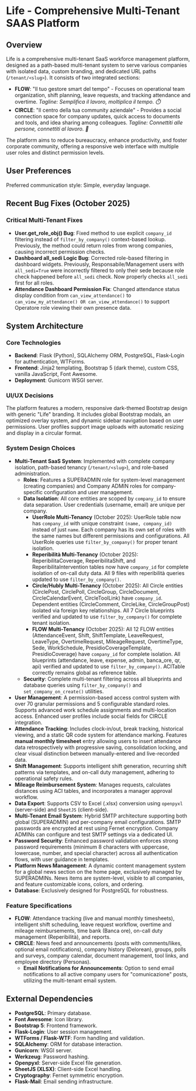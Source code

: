# Life - Comprehensive Multi-Tenant SAAS Platform

## Overview
Life is a comprehensive multi-tenant SaaS workforce management platform, designed as a path-based multi-tenant system to serve various companies with isolated data, custom branding, and dedicated URL paths (`/tenant/<slug>`). It consists of two integrated sections:

- **FLOW**: "Il tuo gestore smart del tempo" - Focuses on operational team organization, shift planning, leave requests, and tracking attendance and overtime. *Tagline: Semplifica il lavoro, moltiplica il tempo. ⏱️*
- **CIRCLE**: "Il centro della tua community aziendale" - Provides a social connection space for company updates, quick access to documents and tools, and idea sharing among colleagues. *Tagline: Connettiti alle persone, connettiti al lavoro. 🤝*

The platform aims to reduce bureaucracy, enhance productivity, and foster corporate community, offering a responsive web interface with multiple user roles and distinct permission levels.

## User Preferences
Preferred communication style: Simple, everyday language.

## Recent Bug Fixes (October 2025)

### Critical Multi-Tenant Fixes
- **User.get_role_obj() Bug**: Fixed method to use explicit `company_id` filtering instead of `filter_by_company()` context-based lookup. Previously, the method could return roles from wrong companies, causing incorrect permission checks.
- **Dashboard all_sedi Logic Bug**: Corrected role-based filtering in dashboard widgets. Previously, Responsabile/Management users with `all_sedi=True` were incorrectly filtered to only their sede because role check happened before `all_sedi` check. Now properly checks `all_sedi` first for all roles.
- **Attendance Dashboard Permission Fix**: Changed attendance status display condition from `can_view_attendance()` to `can_view_my_attendance() OR can_view_attendance()` to support Operatore role viewing their own presence data.

## System Architecture

### Core Technologies
- **Backend**: Flask (Python), SQLAlchemy ORM, PostgreSQL, Flask-Login for authentication, WTForms.
- **Frontend**: Jinja2 templating, Bootstrap 5 (dark theme), custom CSS, vanilla JavaScript, Font Awesome.
- **Deployment**: Gunicorn WSGI server.

### UI/UX Decisions
The platform features a modern, responsive dark-themed Bootstrap design with generic "Life" branding. It includes global Bootstrap modals, an optimized overlay system, and dynamic sidebar navigation based on user permissions. User profiles support image uploads with automatic resizing and display in a circular format.

### System Design Choices
- **Multi-Tenant SaaS System**: Implemented with complete company isolation, path-based tenancy (`/tenant/<slug>`), and role-based administration.
  - **Roles**: Features a SUPERADMIN role for system-level management (creating companies) and Company ADMIN roles for company-specific configuration and user management.
  - **Data Isolation**: All core entities are scoped by `company_id` to ensure data separation. User credentials (username, email) are unique per company.
    - **UserRole Multi-Tenancy** (October 2025): UserRole table now has `company_id` with unique constraint `(name, company_id)` instead of just `name`. Each company has its own set of roles with the same names but different permissions and configurations. All UserRole queries use `filter_by_company()` for proper tenant isolation.
    - **Reperibilità Multi-Tenancy** (October 2025): ReperibilitaCoverage, ReperibilitaShift, and ReperibilitaIntervention tables now have `company_id` for complete isolation of on-call duty data. All 9 files with reperibilità queries updated to use `filter_by_company()`.
    - **Circle/Hubly Multi-Tenancy** (October 2025): All Circle entities (CirclePost, CirclePoll, CircleGroup, CircleDocument, CircleCalendarEvent, CircleToolLink) have `company_id`. Dependent entities (CircleComment, CircleLike, CircleGroupPost) isolated via foreign key relationships. All 7 Circle blueprints verified and updated to use `filter_by_company()` for complete tenant isolation.
    - **FLOW Multi-Tenancy** (October 2025): All 12 FLOW entities (AttendanceEvent, Shift, ShiftTemplate, LeaveRequest, LeaveType, OvertimeRequest, MileageRequest, OvertimeType, Sede, WorkSchedule, PresidioCoverageTemplate, PresidioCoverage) have `company_id` for complete isolation. All blueprints (attendance, leave, expense, admin, banca_ore, qr, api) verified and updated to use `filter_by_company()`. ACITable correctly remains global as reference table.
  - **Security**: Complete multi-tenant filtering across all blueprints and database queries using `filter_by_company()` and `set_company_on_create()` utilities.
- **User Management**: A permission-based access control system with over 70 granular permissions and 5 configurable standard roles. Supports advanced work schedule assignments and multi-location access. Enhanced user profiles include social fields for CIRCLE integration.
- **Attendance Tracking**: Includes clock-in/out, break tracking, historical viewing, and a static QR code system for attendance marking. Features **manual monthly timesheet** entry allowing users to insert attendance data retrospectively with progressive saving, consolidation locking, and clear visual distinction between manually-entered and live-recorded data.
- **Shift Management**: Supports intelligent shift generation, recurring shift patterns via templates, and on-call duty management, adhering to operational safety rules.
- **Mileage Reimbursement System**: Manages requests, calculates distances using ACI tables, and incorporates a manager approval workflow.
- **Data Export**: Supports CSV to Excel (.xlsx) conversion using `openpyxl` (server-side) and `SheetJS` (client-side).
- **Multi-Tenant Email System**: Hybrid SMTP architecture supporting both global (SUPERADMIN) and per-company email configurations. SMTP passwords are encrypted at rest using Fernet encryption. Company ADMINs can configure and test SMTP settings via a dedicated UI.
- **Password Security**: Enhanced password validation enforces strong password requirements (minimum 8 characters with uppercase, lowercase, number, and special character) across all authentication flows, with user guidance in templates.
- **Platform News Management**: A dynamic content management system for a global news section on the home page, exclusively managed by SUPERADMINs. News items are system-level, visible to all companies, and feature customizable icons, colors, and ordering.
- **Database**: Exclusively designed for PostgreSQL for robustness.

### Feature Specifications
- **FLOW**: Attendance tracking (live and manual monthly timesheets), intelligent shift scheduling, leave request workflow, overtime and mileage reimbursements, time bank (Banca ore), on-call duty management (Reperibilità), and reports.
- **CIRCLE**: News feed and announcements (posts with comments/likes, optional email notifications), company history (Delorean), groups, polls and surveys, company calendar, document management, tool links, and employee directory (Personas).
  - **Email Notifications for Announcements**: Option to send email notifications to all active company users for "comunicazione" posts, utilizing the multi-tenant email system.

## External Dependencies
- **PostgreSQL**: Primary database.
- **Font Awesome**: Icon library.
- **Bootstrap 5**: Frontend framework.
- **Flask-Login**: User session management.
- **WTForms / Flask-WTF**: Form handling and validation.
- **SQLAlchemy**: ORM for database interaction.
- **Gunicorn**: WSGI server.
- **Werkzeug**: Password hashing.
- **Openpyxl**: Server-side Excel file generation.
- **SheetJS (XLSX)**: Client-side Excel handling.
- **Cryptography**: Fernet symmetric encryption.
- **Flask-Mail**: Email sending infrastructure.